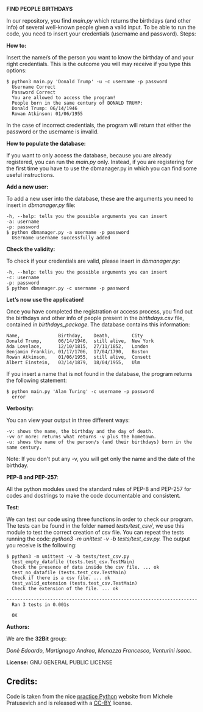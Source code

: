 **FIND PEOPLE BIRTHDAYS**

In our repository, you find *main.py* which returns the birthdays (and other info) of several well-known people given a valid input. 
To be able to run the code, you need to insert your credentials (username and password).
Steps:

**How to:**

Insert the name/s of the person you want to know the birthday of and your right credentials. 
This is the outcome you will may receive if you type this options:
```
$ python3 main.py 'Donald Trump' -u -c username -p password
  Username Correct
  Password Correct
  You are allowed to access the program!
  People born in the same century of DONALD TRUMP:
  Donald Trump: 06/14/1946
  Rowan Atkinson: 01/06/1955
```
In the case of incorrect credentials, the program will return that either the password or the username is invalid.

**How to populate the database:**

If you want to only access the database, because you are already registered, you can run the *main.py* only. 
Instead, if you are registering for the first time you have to use the dbmanager.py in which you can find some useful instructions.

**Add a new user:**

To add a new user into the database, these are the arguments you need to insert in *dbmanager.py* file:
```
-h, --help: tells you the possible arguments you can insert
-a: username
-p: password
$ python dbmanager.py -a username -p password
  Username username successfully added
```
**Check the validity:**

To check if your credentials are valid, please insert in *dbmanager.py*:
```
-h, --help: tells you the possible arguments you can insert
-c: username
-p: password
$ python dbmanager.py -c username -p password
```
**Let’s now use the application!**

Once you have completed the registration or access process, you find out the birthdays and other info of people present in the 
*birthdays.csv* file, contained in *birthdays_package*. The database contains this information:
```
Name,              Birthday,    Death,        City
Donald Trump,      06/14/1946,  still alive,  New York
Ada Lovelace,      12/10/1815,  27/11/1852,   London
Benjamin Franklin, 01/17/1706,  17/04/1790,   Boston
Rowan Atkinson,    01/06/1955,  still alive,  Consett
Albert Einstein,   03/14/1879,  18/04/1955,   Ulm
```
If you insert a name that is not found in the database, the program returns the following statement:
```
$ python main.py 'Alan Turing' -c username -p password
  error
```
**Verbosity:**

You can view your output in three different ways:
```
-v: shows the name, the birthday and the day of death.
-vv or more: returns what returns -v plus the hometown.
-u: shows the name of the person/s (and their birthdays) born in the same century.
```
Note: If you don't put any -v, you will get only the name and the date of the birthday.

**PEP-8 and PEP-257**:

All the python modules used the standard rules of PEP-8 and PEP-257 for codes and dostrings to make the code documentable and consistent.

**Test**:

We can test our code using three functions in order to check our program. The tests can be found in the folder named *tests/test_csv/*, 
we use this module to test the correct creation of csv file. 
You can repeat the tests running the code: *python3 -m unittest -v -b tests/test_csv.py.* The output you receive is the following:
```
$ python3 -m unittest -v -b tests/test_csv.py
  test_empty_datafile (tests.test_csv.TestMain)
  Check the presence of data inside the csv file. ... ok
  test_no_datafile (tests.test_csv.TestMain)
  Check if there is a csv file. ... ok
  test_valid_extension (tests.test_csv.TestMain)
  Check the extension of the file. ... ok

----------------------------------------------------------------------
  Ran 3 tests in 0.001s

  OK 
 ```
**Authors:**

We are the **32Bit** group:

*Donè Edoardo*,
*Martignago Andrea*,
*Menazza Francesco*,
*Venturini Isaac*.

**License:**
GNU GENERAL PUBLIC LICENSE

## Credits:

Code is taken from the nice [practice Python](https://www.practicepython.org/) website from Michele Pratusevich and is released with a [CC-BY](https://www.practicepython.org/about/) license.
